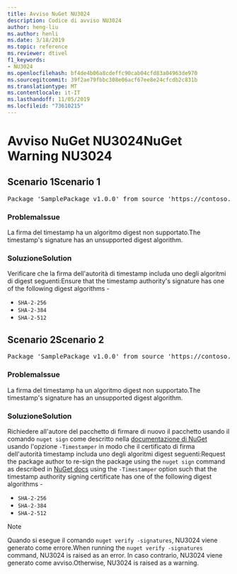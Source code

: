 ```yaml
---
title: Avviso NuGet NU3024
description: Codice di avviso NU3024
author: heng-liu
ms.author: henli
ms.date: 3/18/2019
ms.topic: reference
ms.reviewer: dtivel
f1_keywords:
- NU3024
ms.openlocfilehash: bf4de4b06a8cdeffc90cab04cfd83a04963de970
ms.sourcegitcommit: 39f2ae79fbbc308e06acf67ee8e24cfcdb2c831b
ms.translationtype: MT
ms.contentlocale: it-IT
ms.lasthandoff: 11/05/2019
ms.locfileid: "73610215"
---
```

# <a name="nuget-warning-nu3024"></a><span data-ttu-id="5ba63-103">Avviso NuGet NU3024</span><span class="sxs-lookup"><span data-stu-id="5ba63-103">NuGet Warning NU3024</span></span>

## <a name="scenario-1"></a><span data-ttu-id="5ba63-104">Scenario 1</span><span class="sxs-lookup"><span data-stu-id="5ba63-104">Scenario 1</span></span>

<pre>Package 'SamplePackage v1.0.0' from source 'https://contoso.com/index.json': The timestamp signature has an unsupported digest algorithm. The following algorithms are supported: : SHA-2-256, SHA-2-384, SHA-2-512.</pre>

### <a name="issue"></a><span data-ttu-id="5ba63-105">Problema</span><span class="sxs-lookup"><span data-stu-id="5ba63-105">Issue</span></span>

<span data-ttu-id="5ba63-106">La firma del timestamp ha un algoritmo digest non supportato.</span><span class="sxs-lookup"><span data-stu-id="5ba63-106">The timestamp's signature has an unsupported digest algorithm.</span></span>


### <a name="solution"></a><span data-ttu-id="5ba63-107">Soluzione</span><span class="sxs-lookup"><span data-stu-id="5ba63-107">Solution</span></span>

<span data-ttu-id="5ba63-108">Verificare che la firma dell'autorità di timestamp includa uno degli algoritmi di digest seguenti:</span><span class="sxs-lookup"><span data-stu-id="5ba63-108">Ensure that the timestamp authority's signature has one of the following digest algorithms -</span></span> 
* `SHA-2-256`
* `SHA-2-384`
* `SHA-2-512`



## <a name="scenario-2"></a><span data-ttu-id="5ba63-109">Scenario 2</span><span class="sxs-lookup"><span data-stu-id="5ba63-109">Scenario 2</span></span>

<pre>Package 'SamplePackage v1.0.0' from source 'https://contoso.com/index.json': The primary signature's timestamp signature has an unsupported digest algorithm.</pre>

### <a name="issue"></a><span data-ttu-id="5ba63-110">Problema</span><span class="sxs-lookup"><span data-stu-id="5ba63-110">Issue</span></span>

<span data-ttu-id="5ba63-111">La firma del timestamp ha un algoritmo digest non supportato.</span><span class="sxs-lookup"><span data-stu-id="5ba63-111">The timestamp's signature has an unsupported digest algorithm.</span></span>


### <a name="solution"></a><span data-ttu-id="5ba63-112">Soluzione</span><span class="sxs-lookup"><span data-stu-id="5ba63-112">Solution</span></span>

<span data-ttu-id="5ba63-113">Richiedere all'autore del pacchetto di firmare di nuovo il pacchetto usando il comando `nuget sign` come descritto nella [documentazione di NuGet](https://docs.microsoft.com/nuget/create-packages/sign-a-package) usando l'opzione `-Timestamper` in modo che il certificato di firma dell'autorità timestamp includa uno degli algoritmi digest seguenti:</span><span class="sxs-lookup"><span data-stu-id="5ba63-113">Request the package author to re-sign the package using the `nuget sign` command as described in [NuGet docs](https://docs.microsoft.com/nuget/create-packages/sign-a-package) using the `-Timestamper` option such that the timestamp authority signing certificate has one of the following digest algorithms -</span></span>
* `SHA-2-256`
* `SHA-2-384`
* `SHA-2-512`


> [!Note]
> <span data-ttu-id="5ba63-114">Quando si esegue il comando `nuget verify -signatures`, NU3024 viene generato come errore.</span><span class="sxs-lookup"><span data-stu-id="5ba63-114">When running the `nuget verify -signatures` command, NU3024 is raised as an error.</span></span> <span data-ttu-id="5ba63-115">In caso contrario, NU3024 viene generato come avviso.</span><span class="sxs-lookup"><span data-stu-id="5ba63-115">Otherwise, NU3024 is raised as a warning.</span></span>